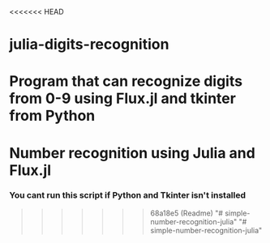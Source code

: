 <<<<<<< HEAD
# julia-digits-recognition
Program that can recognize digits from 0-9 using Flux.jl and tkinter from Python
=======
# Number recognition using Julia and Flux.jl

### You cant run this script if Python and Tkinter isn't installed
>>>>>>> 68a18e5 (Readme)
"# simple-number-recognition-julia" 
"# simple-number-recognition-julia" 
